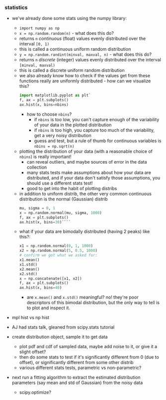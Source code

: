 ### statistics


- we've already done some stats using the numpy library:
    - `import numpy as np`
    - `x = np.random.random(n)` - what does this do?
    - returns `n` *continuous* (float) values evenly distributed over the interval `[0, 1)`
    - this is called a continuous uniform random distribution
    - `y = np.random.randint(minval, maxval, n)` - what does this do?
    - returns `n` *discrete* (integer) values evenly distributed over the interval `[minval, maxval)`
    - this is called a discrete uniform random distribution
    - we also already know how to check if the values get from these functions really are uniformly distributed - how can we visualize this?
        ```python
        import matplotlib.pyplot as plt`
        f, ax = plt.subplots()
        ax.hist(x, bins=nbins)
        ````
        - how to choose `nbins`?
            - if `nbins` is too low, you can't capture enough of the variability of your data in the plotted distribution
            - if `nbins` is too high, you capture too much of the variability, get a very noisy distribution
            - guess and test, but a rule of thumb for continuous variables is `nbins = np.sqrt(n)`
    - plotting the distribution of your data (with a reasonable choice of `nbins`) is really important!
        - can reveal outliers, and maybe sources of error in the data collection
        - many stats tests make assumptions about how your data are distributed, and if your data don't satisfy those assumptions, you should use a different stats test!
        - good to get into the habit of plotting distribs
    - in addition to uniform distrib, the other very common continuous distribution is the normal (Gaussian) distrib
        ```python
        mu, sigma = 0, 1
        x = np.random.normal(mu, sigma, 1000)
        f, ax = plt.subplots()
        ax.hist(x, bins=30)````
    - what if your data are bimodally distributed (having 2 peaks) like this?:
        ```python
        x1 = np.random.normal(0, 1, 1000)
        x2 = np.random.normal(5, 0.5, 1000)
        # confirm we got what we asked for:
        x1.mean()
        x1.std()
        x2.mean()
        x2.std()
        x = np.concatenate([x1, x2])
        f, ax = plt.subplots()
        ax.hist(x, bins=40)
        ````
        - are `x.mean()` and `x.std()` meaningful? no! they're poor descriptors of this bimodal distribution, but the only way to tell is to plot and inspect it.

- mpl hist vs np hist
- AJ had stats talk, gleaned from scipy.stats tutorial
- create distribution object, sample it to get data
    - plot pdf and cdf of sampled data, maybe add noise to it, or give it a slight offset?
    - then do some stats to test if it's significantly different from 0 (due to offset), or significantly different from some other distrib
    - various different stats tests, parametric vs non-parametric?
- next run a fitting algorithm to extract the estimated distribution parameters (say mean and std of Gaussian) from the noisy data
    - scipy.optimize?
